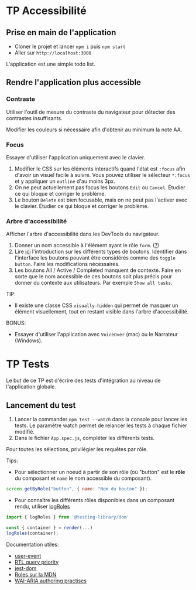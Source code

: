# TP Accessibilité

## Prise en main de l'application

- Cloner le projet et lancer `npm i` puis `npm start`
- Aller sur `http://localhost:3000`

L'application est une simple todo list.

## Rendre l'application plus accessible

### Contraste

Utiliser l'outil de mesure du contraste du navigateur pour détecter des contrastes insuffisants.

Modifier les couleurs si nécessaire afin d'obtenir au minimum la note AA.

### Focus

Essayer d'utiliser l'application uniquement avec le clavier.

1. Modifier le CSS sur les éléments interactifs quand l'état est `:focus` afin d'avoir un visuel facile à suivre. Vous pouvez utiliser le sélecteur `*:focus` et y appliquer un `outline` d'au moins 3px.
1. On ne peut actuellement pas focus les boutons `Edit` ou `Cancel`. Étudier ce qui bloque et corriger le problème.
1. Le bouton `Delete` est bien focusable, mais on ne peut pas l'activer avec le clavier. Étudier ce qui bloque et corriger le problème.

### Arbre d'accessibilité

Afficher l'arbre d'accessibilité dans les DevTools du navigateur.

1. Donner un nom accessible à l'élément ayant le rôle `form`. ([?](https://www.w3.org/TR/wai-aria-practices/#aria_lh_form))
1. Lire [ici](https://www.w3.org/TR/wai-aria-practices/#button) l'introduction sur les différents types de boutons. Identifier dans l'interface les boutons pouvant être considérés comme des `toggle button`. Faire les modifications nécessaires.
1. Les boutons All / Active / Completed manquent de contexte. Faire en sorte que le nom accessible de ces boutons soit plus précis pour donner du contexte aux utilisateurs. Par exemple `Show all tasks`.

TIP:

- Il existe une classe CSS `visually-hidden` qui permet de masquer un élément visuellement, tout en restant visible dans l'arbre d'accessibilité.

BONUS:

- Essayer d'utiliser l'application avec `VoiceOver` (mac) ou le Narrateur (Windows).

# TP Tests

Le but de ce TP est d'écrire des tests d'intégration au niveau de l'application globale.

## Lancement du test

1. Lancer la commander `npm test --watch` dans la console pour lancer les tests. Le paramètre watch permet de relancer les tests à chaque fichier modifié.
1. Dans le fichier `App.spec.js`, compléter les différents tests.

Pour toutes les sélections, privilégier les requêtes par rôle.

Tips:

- Pour sélectionner un noeud à partir de son rôle (où "button" est le **rôle** du composant et `name` le nom accessible du composant).

```js
screen.getByRole("button", { name: "Nom du bouton" });
```

- Pour connaître les différents rôles disponibles dans un composant rendu, utiliser [logRoles](https://testing-library.com/docs/dom-testing-library/api-accessibility/#logroles)

```js
import { logRoles } from '@testing-library/dom'

const { container } = render(...)
logRoles(container);
```

Documentation utiles:

- [user-event](https://testing-library.com/docs/user-event/intro)
- [RTL query priority](https://testing-library.com/docs/queries/about#priority)
- [jest-dom](https://github.com/testing-library/jest-dom)
- [Roles sur la MDN](https://developer.mozilla.org/en-US/docs/Web/Accessibility/ARIA/ARIA_Techniques)
- [WAI-ARIA authoring practises](https://www.w3.org/TR/wai-aria-practices/)
